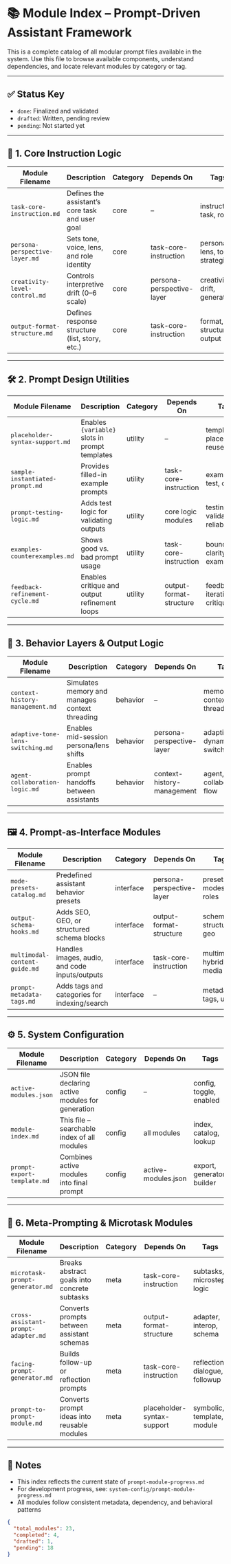 # 📚 Module Index – Prompt-Driven Assistant Framework

This is a complete catalog of all modular prompt files available in the system. Use this file to browse available components, understand dependencies, and locate relevant modules by category or tag.

---

## ✅ Status Key
- `done`: Finalized and validated
- `drafted`: Written, pending review
- `pending`: Not started yet

---

## 🧠 1. Core Instruction Logic

| Module Filename | Description | Category | Depends On | Tags | Status |
|------------------|-------------|-----------|------------|------|--------|
| `task-core-instruction.md` | Defines the assistant’s core task and user goal | core | – | instruction, task, role | done |
| `persona-perspective-layer.md` | Sets tone, voice, lens, and role identity | core | task-core-instruction | persona, lens, tone, strategist | done |
| `creativity-level-control.md` | Controls interpretive drift (0–6 scale) | core | persona-perspective-layer | creativity, drift, generative | done |
| `output-format-structure.md` | Defines response structure (list, story, etc.) | core | task-core-instruction | format, structure, output | done |

---

## 🛠 2. Prompt Design Utilities

| Module Filename | Description | Category | Depends On | Tags | Status |
|------------------|-------------|-----------|------------|------|--------|
| `placeholder-syntax-support.md` | Enables `{variable}` slots in prompt templates | utility | – | template, placeholder, reuse | pending |
| `sample-instantiated-prompt.md` | Provides filled-in example prompts | utility | task-core-instruction | example, test, clarity | pending |
| `prompt-testing-logic.md` | Adds test logic for validating outputs | utility | core logic modules | testing, validation, reliability | pending |
| `examples-counterexamples.md` | Shows good vs. bad prompt usage | utility | task-core-instruction | boundaries, clarity, examples | pending |
| `feedback-refinement-cycle.md` | Enables critique and output refinement loops | utility | output-format-structure | feedback, iteration, critique | pending |

---

## 🧩 3. Behavior Layers & Output Logic

| Module Filename | Description | Category | Depends On | Tags | Status |
|------------------|-------------|-----------|------------|------|--------|
| `context-history-management.md` | Simulates memory and manages context threading | behavior | – | memory, context, thread | pending |
| `adaptive-tone-lens-switching.md` | Enables mid-session persona/lens shifts | behavior | persona-perspective-layer | adaptive, dynamic, switch | pending |
| `agent-collaboration-logic.md` | Enables prompt handoffs between assistants | behavior | context-history-management | agent, collaboration, flow | pending |

---

## 🖼 4. Prompt-as-Interface Modules

| Module Filename | Description | Category | Depends On | Tags | Status |
|------------------|-------------|-----------|------------|------|--------|
| `mode-presets-catalog.md` | Predefined assistant behavior presets | interface | persona-perspective-layer | presets, modes, roles | pending |
| `output-schema-hooks.md` | Adds SEO, GEO, or structured schema blocks | interface | output-format-structure | schema, structured, geo | pending |
| `multimodal-content-guide.md` | Handles images, audio, and code inputs/outputs | interface | task-core-instruction | multimodal, hybrid, media | pending |
| `prompt-metadata-tags.md` | Adds tags and categories for indexing/search | interface | – | metadata, tags, ui | pending |

---

## ⚙️ 5. System Configuration

| Module Filename | Description | Category | Depends On | Tags | Status |
|------------------|-------------|-----------|------------|------|--------|
| `active-modules.json` | JSON file declaring active modules for generation | config | – | config, toggle, enabled | drafted |
| `module-index.md` | This file – searchable index of all modules | config | all modules | index, catalog, lookup | done |
| `prompt-export-template.md` | Combines active modules into final prompt | config | active-modules.json | export, generator, builder | pending |

---

## 🧭 6. Meta-Prompting & Microtask Modules

| Module Filename | Description | Category | Depends On | Tags | Status |
|------------------|-------------|-----------|------------|------|--------|
| `microtask-prompt-generator.md` | Breaks abstract goals into concrete subtasks | meta | task-core-instruction | subtasks, microstep, logic | pending |
| `cross-assistant-prompt-adapter.md` | Converts prompts between assistant schemas | meta | output-format-structure | adapter, interop, schema | pending |
| `facing-prompt-generator.md` | Builds follow-up or reflection prompts | meta | task-core-instruction | reflection, dialogue, followup | pending |
| `prompt-to-prompt-module.md` | Converts prompt ideas into reusable modules | meta | placeholder-syntax-support | symbolic, template, module | pending |

---

## 📌 Notes

- This index reflects the current state of `prompt-module-progress.md`
- For development progress, see: `system-config/prompt-module-progress.md`
- All modules follow consistent metadata, dependency, and behavioral patterns

```json
{
  "total_modules": 23,
  "completed": 4,
  "drafted": 1,
  "pending": 18
}
```
